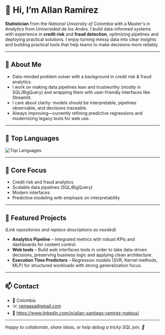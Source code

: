 # 👋 Hi, I’m Allan Ramírez

**Statistician** from the *National University of Colombia* with a Master's in *Analytics* from *Universidad de los Andes*. I build data-informed systems with experience in **credit risk** and **fraud detection**, optimizing pipelines and deploying practical solutions. I enjoy turning messy data into clear insights and building practical tools that help teams to make decisions more reliably.

---

## 🌟 About Me
- Data-minded problem solver with a background in credit risk & fraud analytics.  
- I work on making data pipelines lean and trustworthy (mostly in SQL/BigQuery) and wrapping them with user-friendly interfaces like Streamlit.  
- I care about clarity: models should be interpretable, pipelines observable, and decisions traceable.  
- Always improving—currently refining predictive regressions and modernizing legacy tools for web use.
  
---

## 🧰 Top Languages
<!-- Replace `your-github-username` with your actual GitHub username below -->
![Top Languages](https://github-readme-stats.vercel.app/api/top-langs/?username=allanramirez111&layout=compact&theme=default)

---

## 🚀 Core Focus
- Credit risk and fraud analytics
- Scalable data pipelines (SQL/BigQuery)
- Modern interfaces
- Predictive modeling with emphasis on interpretability

---

## 📁 Featured Projects
*(Link repositories and replace descriptions as needed)*
- **Analytics Pipeline** – Integrated metrics with robust KPIs and dashboards for content control.
- **Web tools** – Build web interfaces tools in order to take data-driven decisions, preserving business logic and applying clean architecture.
- **Execution Time Predictors** – Regression models (SVR, Kernel methods, MLP) for structured workloads with strong generalization focus.

---

## 📫 Contact
- 📍 Colombia  
- ✉️ ramaasa@gmail.com 
- 🔗 https://www.linkedin.com/in/allan-santiago-ramirez-mateus/

---

*Happy to collaborate, share ideas, or help debug a tricky SQL join. 🚀*
